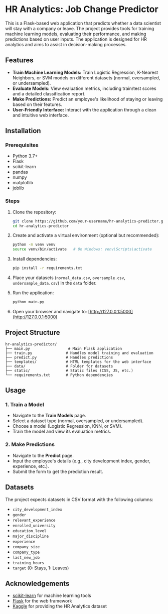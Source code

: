 # HR Analytics: Job Change Predictor

This is a Flask-based web application that predicts whether a data scientist will stay with a company or leave. The project provides tools for training machine learning models, evaluating their performance, and making predictions based on user inputs. The application is designed for HR analytics and aims to assist in decision-making processes.

## Features

- **Train Machine Learning Models:** Train Logistic Regression, K-Nearest Neighbors, or SVM models on different datasets (normal, oversampled, or undersampled).
- **Evaluate Models:** View evaluation metrics, including train/test scores and a detailed classification report.
- **Make Predictions:** Predict an employee's likelihood of staying or leaving based on their features.
- **User-Friendly Interface:** Interact with the application through a clean and intuitive web interface.

## Installation

### Prerequisites

- Python 3.7+
- Flask
- scikit-learn
- pandas
- numpy
- matplotlib
- joblib

### Steps

1. Clone the repository:
   ```bash
   git clone https://github.com/your-username/hr-analytics-predictor.git
   cd hr-analytics-predictor
   ```

2. Create and activate a virtual environment (optional but recommended):
   ```bash
   python -m venv venv
   source venv/bin/activate   # On Windows: venv\Scripts\activate
   ```

3. Install dependencies:
   ```bash
   pip install -r requirements.txt
   ```

4. Place your datasets (`normal_data.csv`, `oversample.csv`, `undersample_data.csv`) in the `data` folder.

5. Run the application:
   ```bash
   python main.py
   ```

6. Open your browser and navigate to:
   [http://127.0.0.1:5000](http://127.0.0.1:5000)

## Project Structure

```
hr-analytics-predictor/
├── main.py                 # Main Flask application
├── train.py               # Handles model training and evaluation
├── predict.py             # Handles predictions
├── templates/             # HTML templates for the web interface 
├── data/                  # Folder for datasets
├── static/                # Static files (CSS, JS, etc.)
└── requirements.txt       # Python dependencies
```

## Usage

### 1. Train a Model
- Navigate to the **Train Models** page.
- Select a dataset type (normal, oversampled, or undersampled).
- Choose a model (Logistic Regression, KNN, or SVM).
- Train the model and view its evaluation metrics.

### 2. Make Predictions
- Navigate to the **Predict** page.
- Input the employee's details (e.g., city development index, gender, experience, etc.).
- Submit the form to get the prediction result.

## Datasets

The project expects datasets in CSV format with the following columns:
- `city_development_index`
- `gender`
- `relevant_experience`
- `enrolled_university`
- `education_level`
- `major_discipline`
- `experience`
- `company_size`
- `company_type`
- `last_new_job`
- `training_hours`
- `target` (0: Stays, 1: Leaves)

## Acknowledgements

- [scikit-learn](https://scikit-learn.org/) for machine learning tools
- [Flask](https://flask.palletsprojects.com/) for the web framework
- [Kaggle](https://www.kaggle.com/) for providing the HR Analytics dataset
